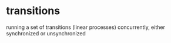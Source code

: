 # transitions
running a set of transitions (linear processes) concurrently, either synchronized or unsynchronized
